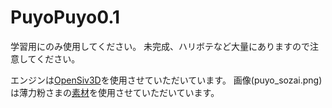 # PuyoPuyo0.1

学習用にのみ使用してください。
未完成、ハリボテなど大量にありますので注意してください。

エンジンは[OpenSiv3D](https://github.com/Siv3D/OpenSiv3D)を使用させていただいています。
画像(puyo_sozai.png)は薄力粉さまの[素材](https://puyo-camp.jp/posts/157768)を使用させていただいています。
